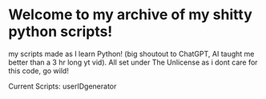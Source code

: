 # Welcome to my archive of my shitty python scripts!
my scripts made as I learn Python! (big shoutout to ChatGPT, AI taught me better than a 3 hr long yt vid). All set under The Unlicense as i dont care for this code, go wild!

Current Scripts:
userIDgenerator
